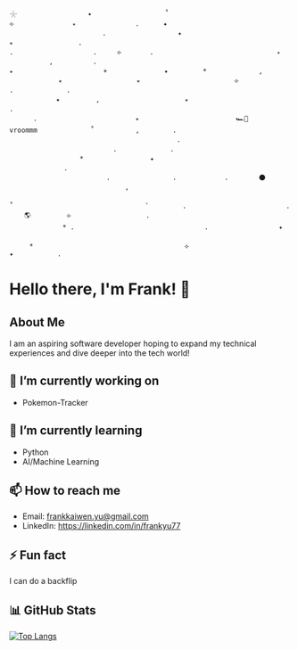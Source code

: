 ```
𓇼　　　　　　　　　　 ✦ 　　　　   　 　　　˚　　　　　　　　　　　　　　⟣　　　　　　   　⭒　　　　　　　　　.      ✦
　　　　　　　　　　　　　　. 　　 　　　　　　　 ✦ 　　　　　　　　　　 　 ‍ ‍ ‍ ‍ 　　　　 　　　　　　　⭒　　             .
.　　　　　　　　　　　　.　　　⟣  　　　.　　　　　　　　　                ⭒
　　　　　　,　　　　　　.　　　　　　    　　　　 　　　　⭒　　　　　　　　　　　　　 ☀️ 　　　　　　　　✦　       *             ,
　　　　    　⭒      　　　　      ⭒  　　　　　　　　　　　　　⟣ 　　　　　　　　　　      .　　　　　　　　. 　　　　
      　    ✦ 　   　　,　　　　　  　　　　 　　⭒　　　 ‍ ‍ ‍ ‍ 　 　　　　　　　.　　　　　 　　    
 　　　.　　　　　　　　　　　　 　  ⭒      　　　　　　　　　　　🏎️💨    vroommm　　　　　　　　˚　　　 　 　,　　　　　.　　　　
 　　       　    　　　　　　　　　　　　　　　.　　　  　　    　　　　　 　　　　　.　　　　　　　　.　　　　
 　　　　　　　　　　* 　　   　　　　　 ✦ 　　　　　　　         　        　　　　 　　 　　 　　　　　.　　　
 　　　　　　　　　　　　　　.　　　　　    　　. 　 　　　　　.　　　　 🌑 　　　　　   　　　　　　　　　           ,
　˚　　　　　　　　　　　　　　　　　　　　ﾟ　　　　　.　　　　　　　　　　　　　　　. 　　 　 🌎 ‍  ‍ ‍ ‍ ‍ ‍ ‍ ⟣　 　　　　　　      .
　　　　　　　　* .　　　　　 　　　　　　　　　　　　　　.　　　　　　　　　　 ✦ 　　　　   　 　　　　　　　　　　
　　　*　　　　　　   　　　　　　　　　　　　　　　⟣　　　　　　　　　　                       ✦           .
```
    
# Hello there, I'm Frank! 👋

## About Me

I am an aspiring software developer hoping to expand my technical experiences and dive deeper into the tech world!

## 🔭 I’m currently working on

- Pokemon-Tracker

## 🌱 I’m currently learning

- Python
- AI/Machine Learning
<!--
## 👯 I’m looking to collaborate on

- [Open source project 1]
- [Hackathon/Event 2]

## 💬 Ask me about

- [Any topic you're knowledgeable about]
-->
## 📫 How to reach me

- Email: frankkaiwen.yu@gmail.com
- LinkedIn: https://linkedin.com/in/frankyu77

## ⚡ Fun fact

I can do a backflip

## 📊 GitHub Stats

[![Top Langs](https://github-readme-stats.vercel.app/api/top-langs/?username=frankyu77&layout=compact)](https://github.com/frankyu77/github-readme-stats)

<!--![Your GitHub stats](https://github-readme-stats.vercel.app/api?username=frankyu77&show_icons=true&theme=radical)-->



<!--
**frankyu77/frankyu77** is a ✨ _special_ ✨ repository because its `README.md` (this file) appears on your GitHub profile.

Here are some ideas to get you started:

- 🔭 I’m currently working on ...
- 🌱 I’m currently learning ...
- 👯 I’m looking to collaborate on ...
- 🤔 I’m looking for help with ...
- 💬 Ask me about ...
- 📫 How to reach me: ...
- 😄 Pronouns: ...
- ⚡ Fun fact: ...
-->

